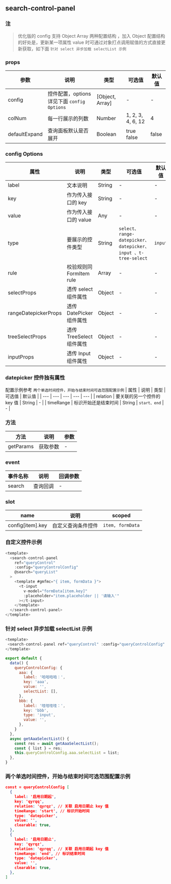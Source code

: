 ## search-control-panel

### 注

> 优化版的 config 支持 Object Array 两种配置结构 ，加入 Object 配置结构的好处是，更新某一项属性 value 时可通过对象打点调用赋值的方式直接更新获取，如下面 `针对 select 异步加载 selectList 示例`

### props

| 参数          | 说明                                        | 类型            | 可选值            | 默认值 |
| ------------- | ------------------------------------------- | --------------- | ----------------- | ------ |
| config        | 控件配置，options 详见下面 `config Options` | [Object, Array] | -                 | -      |
| colNum        | 每一行展示的列数                            | Number          | 1, 2, 3, 4, 6, 12 | 4      |
| defaultExpand | 查询面板默认是否展开                        | Boolean         | true false        | false  |

### config Options

| 属性                 | 说明                     | 类型   | 可选值                                                        | 默认值  |
| -------------------- | ------------------------ | ------ | ------------------------------------------------------------- | ------- |
| label                | 文本说明                 | String | -                                                             | -       |
| key                  | 作为传入接口的 key       | String | -                                                             | -       |
| value                | 作为传入接口的 value     | Any    | -                                                             | -       |
| type                 | 要展示的控件类型         | String | `select、range-datepicker、datepicker、input 、t-tree-select` | `input` |
| rule                 | 校验规则同 FormItem rule | Array  | -                                                             | -       |
| selectProps          | 透传 select 组件属性     | Object | -                                                             | -       |
| rangeDatepickerProps | 透传 DatePicker 组件属性 | Object | -                                                             | -       |
| treeSelectProps      | 透传 TreeSelect 组件属性 | Object | -                                                             | -       |
| inputProps           | 透传 Input 组件属性      | Object | -                                                             | -       |

### datepicker 控件独有属性

配置示例参考 `两个单选时间控件，开始与结束时间可选范围配置示例`
| 属性 | 说明 | 类型 | 可选值 | 默认值 |
| --- | --- | --- | --- | --- |
| relation | 要关联的另一个控件的 key 值 | String | - |
| timeRange | 标识开始还是结束时间 | String | `start、end` | - |

### 方法

| 方法      | 说明     | 参数 |
| --------- | -------- | ---- |
| getParams | 获取参数 | -    |

### event

| 事件名称 | 说明     | 回调参数 |
| -------- | -------- | -------- |
| search   | 查询回调 | -        |

### slot

| name             | 说明               | scoped           |
| ---------------- | ------------------ | ---------------- |
| config[item].key | 自定义查询条件控件 | `item, formData` |

### 自定义控件示例

```javascript
<template>
  <search-control-panel
    ref="queryControl"
    :config="queryControlConfig"
    @search="queryList"
  >
    <template #gmfmc="{ item, formData }">
      <t-input
        v-model="formData[item.key]"
        :placeholder="item.placeholder || '请输入'"
      ></t-input>
    </template>
  </search-control-panel>
</template>
```

### 针对 select 异步加载 selectList 示例

```javascript
<template>
 <search-control-panel ref="queryControl" :config="queryControlConfig" @search="queryList" />
</template>

export default {
  data() {
    queryControlConfig: {
      aaa: {
        label: '哈哈哈哈：',
        key: 'aaa',
        value: '',
        selectList: [],
      },
      bbb: {
        label: '哇哇哇哇：',
        key: 'bbb',
        type: 'input',
        value: '',
      },
    }
  },
  async getAaaSelectList() {
    const res = await getAaaSelectList();
    const { list } = res;
    this.queryControlConfig.aaa.selectList = list;
  },
}
```

### 两个单选时间控件，开始与结束时间可选范围配置示例

```json
const = queryControlConfig [
  {
    label: '启用日期起',
    key: 'qyrqq',
    relation: 'qyrqz', // 关联 启用日期止 key 值
    timeRange: 'start', // 标识开始时间
    type: 'datepicker',
    value: '',
    clearable: true,
  },
  {
    label: '启用日期止',
    key: 'qyrqz',
    relation: 'qyrqq', // 关联 启用日期起 key 值
    timeRange: 'end', // 标识结束时间
    type: 'datepicker',
    value: '',
    clearable: true,
  },
]
```
